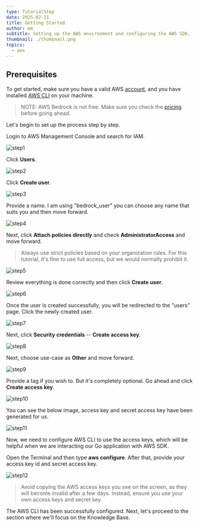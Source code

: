 ```yaml
---
type: TutorialStep
date: 2025-02-21
title: Getting Started
author: mm
subtitle: Setting up the AWS environment and configuring the AWS SDK.
thumbnail: ./thumbnail.png
topics:
  - aws
---
```


## Prerequisites

To get started, make sure you have a valid AWS [account](https://aws.amazon.com/), and you have installed [AWS CLI](https://aws.amazon.com/cli/) on your machine.

> NOTE: AWS Bedrock is not free. Make sure you check the [pricing](https://aws.amazon.com/bedrock/pricing/) before going ahead.

Let's begin to set up the process step by step.

Login to AWS Management Console and search for IAM.

![step1](./images/step01.png)

Click **Users**.

![step2](./images/step02.png)

Click **Create user**.

![step3](./images/step03.png)

Provide a name. I am using "bedrock_user" you can choose any name that suits you and then move forward.

![step4](./images/step04.png)

Next, click **Attach policies directly** and check **AdministratorAccess** and move forward.

> Always use strict policies based on your organization rules. For this tutorial, it's fine to use full access, but we would normally prohibit it.

![step5](./images/step1.png)

Review everything is done correctly and then click **Create user**.

![step6](./images/step2.png)

Once the user is created successfully, you will be redirected to the "users" page. Click the newly created user.

![step7](./images/step3.png)

Next, click **Security credentials** -- **Create access key**.

![step8](./images/step4.png)

Next, choose use-case as **Other** and move forward.

![step9](./images/step5.png)

Provide a tag if you wish to. But it's completely optional. Go ahead and click **Create access key**.

![step10](./images/step6.png)

You can see the below image, access key and secret access key have been generated for us.

![step11](./images/step7.png)

Now, we need to configure AWS CLI to use the access keys, which will be helpful when we are interacting our Go application with AWS SDK.

Open the Terminal and then type **aws configure**. After that, provide your access key id and secret access key.

![step12](./images/step8.png)

> Avoid copying the AWS access keys you see on the screen, as they will become invalid after a few days. Instead, ensure you use your own access keys and secret key.

The AWS CLI has been successfully configured. Next, let's proceed to the section where we'll focus on the Knowledge Base.

